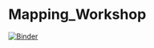 # Mapping_Workshop

[![Binder](https://mybinder.org/badge_logo.svg)](https://mybinder.org/v2/gh/Finnoscarmorgan/Mapping_Workshop/main?labpath=kepler_Mapping_Notebook.ipynb)